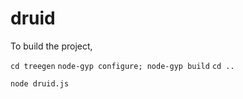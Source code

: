 # druid

To build the project,

`cd treegen`
`node-gyp configure; node-gyp build`
`cd ..`

`node druid.js`
